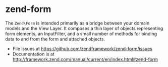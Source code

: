 # zend-form

The `Zend\Form` is intended primarily as a bridge between your domain models and
the View Layer. It composes a thin layer of objects representing form elements,
an InputFilter, and a small number of methods for binding data to and from the
form and attached objects.


- File issues at https://github.com/zendframework/zend-form/issues
- Documentation is at http://framework.zend.com/manual/current/en/index.html#zend-form

